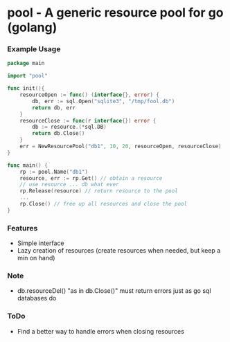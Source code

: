# pool - A generic resource pool for go (golang)

### Example Usage

```go
package main

import "pool"

func init(){
	resourceOpen := func() (interface{}, error) {
		db, err := sql.Open("sqlite3", "/tmp/fool.db")
		return db, err
	}
	resourceClose := func(r interface{}) error {
		db := resource.(*sql.DB)
		return db.Close() 
	}
	err = NewResourcePool("db1", 10, 20, resourceOpen, resourceClose)
}

func main() {
	rp := pool.Name("db1")
	resource, err := rp.Get() // obtain a resource
	// use resource ... db what ever
	rp.Release(resource) // return resource to the pool
	...
	rp.Close() // free up all resources and close the pool
}
```

### Features

- Simple interface
- Lazy creation of resources (create resources when needed, but keep a min on hand)

### Note
-  db.resourceDel() "as in db.Close()" must return errors just as go sql databases do

### ToDo
- Find a better way to handle errors when closing resources